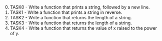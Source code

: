 0. TASK0 - Write a function that prints a string, followed by a new line.
1. TASK1 - Write a function that prints a string in reverse.
2. TASK2 - Write a function that returns the length of a string.
3. TASK3 - Write a function that returns the length of a string.
4. TASK4 - Write a function that returns the value of x raised to the power of y.

